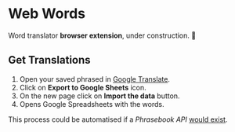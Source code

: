 # Web Words

Word translator **browser extension**, under construction. :construction:

## Get Translations

1. Open your saved phrased in [Google Translate](https://translate.google.com/#view=saved).
2. Click on **Export to Google Sheets** icon.
3. On the new page click on **Import the data** button.
4. Opens Google Spreadsheets with the words.

This process could be automatised if a _Phrasebook API_ [would exist](https://issuetracker.google.com/issues/35881350).

